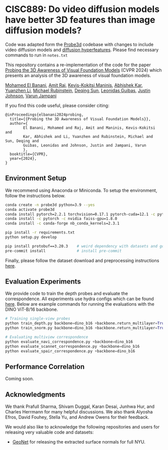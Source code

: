 CISC889: Do video diffusion models have better 3D features than image diffusion models? 
=====================================================

Code was adapted form the [Probe3d](https://github.com/mbanani/probe3d) codebase with changes to include video diffusion models and [diffusion hyperfeatures](https://diffusion-hyperfeatures.github.io/). Please find necessary commands to run in `notes.txt`

This repository contains a re-implementation of the code for the paper [Probing the 3D Awareness of
Visual Foundation Models](https://arxiv.org/abs/2404.08636) (CVPR 2024) which presents an analysis of the 3D awareness of visual
foundation models.


[Mohamed El Banani](mbanani.github.io), [Amit Raj](https://amitraj93.github.io/), [Kevis-Kokitsi Maninis](https://www.kmaninis.com/), [Abhishek Kar](https://abhishekkar.info/), [Yuanzhen Li](https://people.csail.mit.edu/yzli/), [Michael Rubinstein](https://people.csail.mit.edu/mrub/), [Deqing Sun](https://deqings.github.io/), [Leonidas Guibas](https://geometry.stanford.edu/member/guibas/), [Justin Johnson](https://web.eecs.umich.edu/~justincj/),  [Varun Jampani](https://varunjampani.github.io/) 

If you find this code useful, please consider citing:  
```text
@inProceedings{elbanani2024probing,
  title={{Probing the 3D Awareness of Visual Foundation Models}},
  author={
        El Banani, Mohamed and Raj, Amit and Maninis, Kevis-Kokitsi and 
        Kar, Abhishek and Li, Yuanzhen and Rubinstein, Michael and Sun, Deqing and 
        Guibas, Leonidas and Johnson, Justin and Jampani, Varun
        },
  booktitle={CVPR},
  year={2024},
}
```

Environment Setup
-----------------

We recommend using Anaconda or Miniconda. To setup the environment, follow the instructions below.

```bash
conda create -n probe3d python=3.9 --yes
conda activate probe3d
conda install pytorch=2.2.1 torchvision=0.17.1 pytorch-cuda=12.1 -c pytorch -c nvidia 
conda install -c pytorch -c nvidia faiss-gpu=1.8.0
conda install -c conda-forge nb_conda_kernels=2.3.1

pip install -r requirements.txt
python setup.py develop

pip install protobuf==3.20.3    # weird dependency with datasets and google's api
pre-commit install              # install pre-commit
```


Finally, please follow the dataset download and preprocessing instructions [here](./data_processing/README.md).


Evaluation Experiments
-----------

We provide code to train the depth probes and evaluate the correspondence. All experiments use
hydra configs which can be found [here](./configs). Below are example commands for running the
evaluations with the DINO ViT-B/16 backbone.

```python
# Training single-view probes
python train_depth.py backbone=dino_b16 +backbone.return_multilayer=True
python train_snorm.py backbone=dino_b16 +backbone.return_multilayer=True

# Evaluating multiview correspondence 
python evaluate_navi_correspondence.py +backbone=dino_b16
python evaluate_scannet_correspondence.py +backbone=dino_b16
python evaluate_spair_correspondence.py +backbone=dino_b16
```


Performance Correlation
-----------

Coming soon.


Acknowledgments
-----------------

We thank Prafull Sharma, Shivam Duggal, Karan Desai, Junhwa Hur, and Charles Herrmann for many helpful discussions.
We also thank Alyosha Efros, David Fouhey, Stella Yu, and Andrew Owens for their feedback. 


We would also like to acknowledge the following repositories and users for releasing very valuable
code and datasets: 

- [GeoNet](https://github.com/xjqi/GeoNet) for releasing the extracted surface normals for full NYU.  
